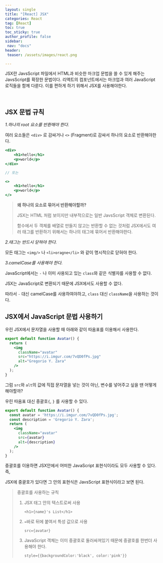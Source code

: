 ```yaml
---
layout: single
title: "[React] JSX"
categories: React
tag: [React]
toc: true
toc_sticky: true
author_profile: false
sidebar:
 nav: "docs"
header:
 teaser: /assets/images/react.png

---
```


JSX란 JavsScript 파일에서 HTML과 비슷한 마크업 문법을 쓸 수 있게 해주는 JavsScript를 확장한 문법이다. 리액트의 컴포넌트에서는 마크업과 여러 JavaScript 로직들을 함께 다룬다. 이를 편하게 하기 위해서 JSX를 사용해야한다. 

<br>

## JSX 문법 규칙

*1.하나의 root 요소를 반환해야 한다.*

여러 요소들은 `<div>` 로 감싸거나 `<>` (Fragment)로 감싸서 하나의 요소로 반환해야한다.

```jsx
<div>
    <h1>hello</h1>
    <p>world</p>
</div>

// 또는

<>
    <h1>hello</h1>
    <p>world</p>
</>
```

> **왜 하나의 요소로 묶어서 반환해야할까?**
> 
> JSX는 HTML 처럼 보이지만 내부적으로는 일반 JavsScript 객체로 변환된다. 
> 
> 함수에서 두 객체를 배열로 만들지 않고는 반환할 수 없는 것처럼 JSX에서도 여러 태그를 반환하기 위해서는 하나의 태그에 묶어서 반환해야한다.

*2.태그는 반드시 닫혀야 한다.*

모든 태그는 `<img/>` 나 `<li>oragne</li>` 와 같이 명시적으로 닫혀야 한다.

*3.camelCase를 사용해야 한다.*

JavaScript에서는 `-` 나 이미 사용되고 있는 `class`와 같은 식별자를 사용할 수 없다. 

JSX는 JavaScript로 변환되기 때문에 JSX에서도 사용할 수 없다. 

따라서 `-` 대신 camelCase를 사용하여야하고, `class` 대신 `className`을 사용하는 것이다.

## JSX에서 JavaScript 문법 사용하기

우린 JSX에서 문자열을 사용할 때 아래와 같이 따옴표를 이용해서 사용한다.

```jsx
export default function Avatar() {
  return (
    <img
      className="avatar"
      src="https://i.imgur.com/7vQD0fPs.jpg"
      alt="Gregorio Y. Zara"
    />
  );
}
```

그럼 `src`와 `alt`의 값에 직접 문자열을 넣는 것이 아닌, 변수를 넣어주고 싶을 땐 어떻게 해야할까?

우린 따옴표 대신 중괄호`{`, `}` 를 사용할 수 있다.

```jsx
export default function Avatar() {
  const avatar = 'https://i.imgur.com/7vQD0fPs.jpg';
  const description = 'Gregorio Y. Zara';
  return (
    <img
      className="avatar"
      src={avatar}
      alt={description}
    />
  );
}
```

중괄호를 이용하면 JSX안에서 어떠한 JavaScript 표현식이라도 모두 사용할 수 있다. 즉,

JSX에 중괄호가 있다면 그 안의 표현식은 JavsScript 표현식이라고 보면 된다.

> 중괄호를 사용하는 규칙
> 
> 1. JSX 태그 안의 텍스트로써 사용
>    
>    `<h1>{name}'s List</h1>`
> 
> 2. `=`바로 뒤에 붙여서 특성 값으로 사용
>    
>    `src={avatar}`
> 
> 3. JavaScript 객체는 이미 중괄호로 둘러싸져있기 때문에 중괄호를 한번더 사용해야 한다.
>    
>    `style={{backgroundColor:'black', color:'pink'}}`


